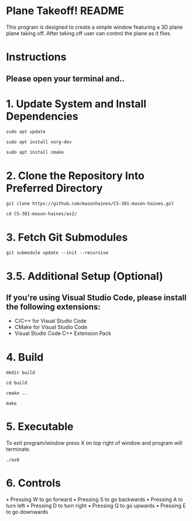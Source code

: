 # Plane Takeoff! README

This program is designed to create a simple window featuring a 3D plane plane taking off. After taking off user can control the plane as it flies.

# Instructions 
## Please open your terminal and..


# 1. Update System and Install Dependencies

    sudo apt update

    sudo apt install xorg-dev

    sudo apt install cmake

# 2. Clone the Repository Into Preferred Directory

    git clone https://github.com/masonhaines/CS-381-mason-haines.git

    cd CS-381-mason-haines/as2/

# 3. Fetch Git Submodules

    git submodule update --init --recursive

# 3.5. Additional Setup (Optional)

## If you're using Visual Studio Code, please install the following extensions:

-   C/C++ for Visual Studio Code
-   CMake for Visual Studio Code
-   Visual Studio Code C++ Extension Pack

# 4. Build

    mkdir build

    cd build

    cmake ..
    
    make

# 5. Executable
To exit program/window press X on top right of window and program will terminate. 

    ./as0

# 6. Controls

• Pressing W to go forward
• Pressing S to go backwards
• Pressing A to turn left 
• Pressing D to turn right 
• Pressing Q to go upwards
• Pressing E to go downwards